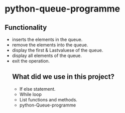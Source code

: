 # python-queue-programme
## Functionality
- inserts the elements in the queue.
- remove the elements into the queue.
- display the first & Lastvaluese of the queue.
- display all elements of the queue.
- exit the operation. 
  ## What did we use in this project?
  - If else statement.
  - While loop
  - List functions and methods.
  - python-Queue-programme
